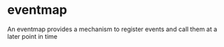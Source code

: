 eventmap
========

An eventmap provides a mechanism to register events and call them at a later point in time
